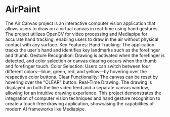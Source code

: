 # AirPaint
The Air Canvas project is an interactive computer vision application that allows users to draw on a virtual canvas in real-time using hand gestures. The project utilizes OpenCV for video processing and Mediapipe for accurate hand tracking, enabling users to draw in the air without physical contact with any surface.
Key Features:
Hand Tracking: The application tracks the user's hand and identifies key landmarks such as the forefinger and thumb.
Gesture Recognition: Drawing is activated when the forefinger is detected, and color selection or canvas clearing occurs when the thumb and forefinger touch.
Color Selection: Users can switch between four different colors—blue, green, red, and yellow—by hovering over the respective color buttons.
Clear Functionality: The canvas can be reset by hovering over the "CLEAR" button.
Real-Time Drawing: The drawing is displayed on both the live video feed and a separate canvas window, allowing for an intuitive drawing experience.
This project demonstrates the integration of computer vision techniques and hand gesture recognition to create a touch-free drawing application, showcasing the capabilities of modern AI frameworks like Mediapipe.
